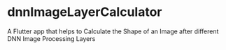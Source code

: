 # dnnImageLayerCalculator
A Flutter app that helps to Calculate the Shape of an Image after different DNN Image Processing Layers
